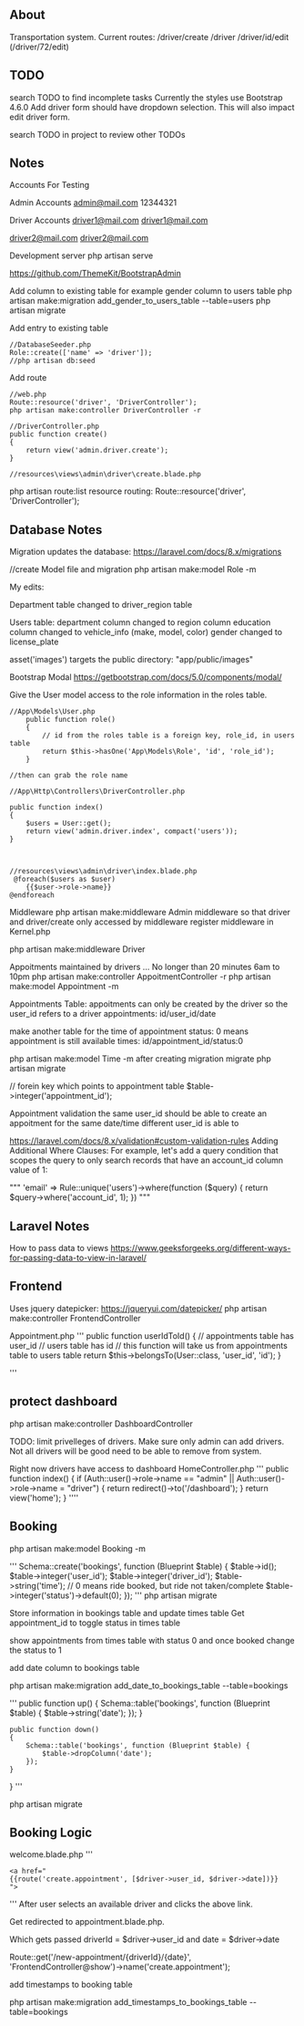 ## About

Transportation system.
Current routes:
/driver/create
/driver
/driver/id/edit (/driver/72/edit)

## TODO

search TODO to find incomplete tasks
Currently the styles use Bootstrap 4.6.0
Add driver form should have dropdown selection. This will also impact edit driver form.

search TODO in project to review other TODOs

## Notes

Accounts For Testing

Admin Accounts
admin@mail.com
12344321

Driver Accounts
driver1@mail.com
driver1@mail.com

driver2@mail.com
driver2@mail.com

Development server
php artisan serve

https://github.com/ThemeKit/BootstrapAdmin

Add column to existing table
for example gender column to users table
php artisan make:migration add_gender_to_users_table --table=users
php artisan migrate

Add entry to existing table

```
//DatabaseSeeder.php
Role::create(['name' => 'driver']);
//php artisan db:seed
```

Add route

```
//web.php
Route::resource('driver', 'DriverController');
php artisan make:controller DriverController -r

//DriverController.php
public function create()
{
    return view('admin.driver.create');
}

//resources\views\admin\driver\create.blade.php
```

php artisan route:list
resource routing: Route::resource('driver', 'DriverController');

## Database Notes

Migration updates the database: https://laravel.com/docs/8.x/migrations

//create Model file and migration
php artisan make:model Role -m

My edits:

Department table changed to driver_region table

Users table:
department column changed to region column
education column changed to vehicle_info (make, model, color)
gender changed to license_plate

asset('images') targets the public directory: "app/public/images"

Bootstrap Modal
https://getbootstrap.com/docs/5.0/components/modal/

Give the User model access to the role information in the roles table.

```
//App\Models\User.php
    public function role()
    {
        // id from the roles table is a foreign key, role_id, in users table
        return $this->hasOne('App\Models\Role', 'id', 'role_id');
    }

//then can grab the role name

//App\Http\Controllers\DriverController.php

public function index()
{
    $users = User::get();
    return view('admin.driver.index', compact('users'));
}



//resources\views\admin\driver\index.blade.php
 @foreach($users as $user)
    {{$user->role->name}}
@endforeach
```

Middleware
php artisan make:middleware Admin
middleware so that driver and driver/create only accessed by middleware
register middleware in Kernel.php

php artisan make:middleware Driver

Appoitments
maintained by drivers ...
No longer than 20 minutes
6am to 10pm
php artisan make:controller AppoitmentController -r
php artisan make:model Appointment -m

Appointments Table:
appoitments can only be created by the driver
so the user_id refers to a driver
appointments: id/user_id/date

make another table for the time of appointment
status: 0 means appointment is still available
times: id/appointment_id/status:0

php artisan make:model Time -m
after creating migration migrate
php artisan migrate

// forein key which points to appointment table
\$table->integer('appointment_id');

Appointment validation
the same user_id should be able to create an appoitment for the same date/time
different user_id is able to

https://laravel.com/docs/8.x/validation#custom-validation-rules
Adding Additional Where Clauses:
For example, let's add a query condition that scopes the query to only search records that have an account_id column value of 1:

"""
'email' => Rule::unique('users')->where(function ($query) {
    return $query->where('account_id', 1);
})
"""

## Laravel Notes

How to pass data to views
https://www.geeksforgeeks.org/different-ways-for-passing-data-to-view-in-laravel/

## Frontend

Uses jquery datepicker: https://jqueryui.com/datepicker/
php artisan make:controller FrontendController

Appointment.php
'''
public function userIdToId()
{
// appointments table has user_id
// users table has id
// this function will take us from appointments table to users table
return \$this->belongsTo(User::class, 'user_id', 'id');
}

'''

## protect dashboard

php artisan make:controller DashboardController

TODO: limit privelleges of drivers. Make sure only admin can add drivers.
Not all drivers will be good need to be able to remove from system.

Right now drivers have access to dashboard
HomeController.php
'''
public function index()
{
if (Auth::user()->role->name == "admin" || Auth::user()->role->name = "driver") {
return redirect()->to('/dashboard');
}
return view('home');
}
''''

## Booking

php artisan make:model Booking -m

'''
Schema::create('bookings', function (Blueprint $table) {
            $table->id();
$table->integer('user_id');
            $table->integer('driver_id');
$table->string('time');
            // 0 means ride booked, but ride not taken/complete
            $table->integer('status')->default(0);
});
'''
php artisan migrate

Store information in bookings table and update times table
Get appointment_id to toggle status in times table

show appointments from times table with status 0
and once booked change the status to 1

add date column to bookings table

php artisan make:migration add_date_to_bookings_table --table=bookings

'''
public function up()
{
Schema::table('bookings', function (Blueprint $table) {
            $table->string('date');
});
}

    public function down()
    {
        Schema::table('bookings', function (Blueprint $table) {
            $table->dropColumn('date');
        });
    }

}
'''

php artisan migrate

## Booking Logic

welcome.blade.php
'''

    <a href="
    {{route('create.appointment', [$driver->user_id, $driver->date])}}
    ">

'''
After user selects an available driver and clicks the above link.

Get redirected to appointment.blade.php.

Which gets passed driverId = $driver->user_id and date = $driver->date

Route::get('/new-appointment/{driverId}/{date}', 'FrontendController@show')->name('create.appointment');

add timestamps to booking table

php artisan make:migration add_timestamps_to_bookings_table --table=bookings

